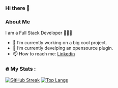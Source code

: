 ### Hi there 👋

### About Me
I am a Full Stack Developer 👨🏻‍💻
- 🔭 I’m currently working on a big cool project.
- 🌱 I’m currently develping an opensource plugin.
- 📫 How to reach me: [Linkedin](https://www.linkedin.com/in/danieledeluis)

### 🔥 My Stats :
[![GitHub Streak](https://streak-stats.demolab.com?user=DanieleDeLuis)](https://git.io/streak-stats)
[![Top Langs](https://github-readme-stats.vercel.app/api/top-langs/?username=DanieleDeLuis&count_private=true&layout=compact)](https://github.com/anuraghazra/github-readme-stats)
